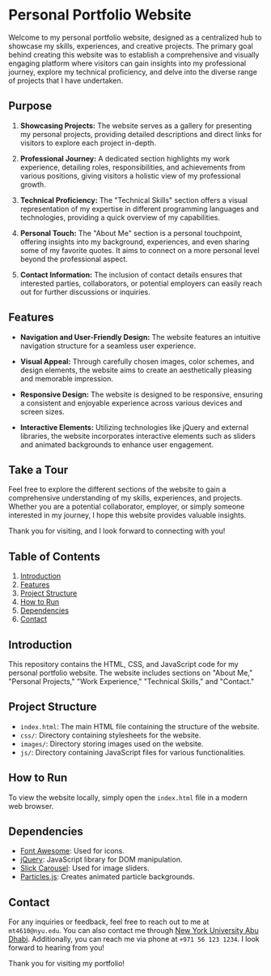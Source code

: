 # Personal Portfolio Website

Welcome to my personal portfolio website, designed as a centralized hub to showcase my skills, experiences, and creative projects. The primary goal behind creating this website was to establish a comprehensive and visually engaging platform where visitors can gain insights into my professional journey, explore my technical proficiency, and delve into the diverse range of projects that I have undertaken.

## Purpose

1. **Showcasing Projects:** The website serves as a gallery for presenting my personal projects, providing detailed descriptions and direct links for visitors to explore each project in-depth.

2. **Professional Journey:** A dedicated section highlights my work experience, detailing roles, responsibilities, and achievements from various positions, giving visitors a holistic view of my professional growth.

3. **Technical Proficiency:** The "Technical Skills" section offers a visual representation of my expertise in different programming languages and technologies, providing a quick overview of my capabilities.

4. **Personal Touch:** The "About Me" section is a personal touchpoint, offering insights into my background, experiences, and even sharing some of my favorite quotes. It aims to connect on a more personal level beyond the professional aspect.

5. **Contact Information:** The inclusion of contact details ensures that interested parties, collaborators, or potential employers can easily reach out for further discussions or inquiries.

## Features

- **Navigation and User-Friendly Design:** The website features an intuitive navigation structure for a seamless user experience.

- **Visual Appeal:** Through carefully chosen images, color schemes, and design elements, the website aims to create an aesthetically pleasing and memorable impression.

- **Responsive Design:** The website is designed to be responsive, ensuring a consistent and enjoyable experience across various devices and screen sizes.

- **Interactive Elements:** Utilizing technologies like jQuery and external libraries, the website incorporates interactive elements such as sliders and animated backgrounds to enhance user engagement.

## Take a Tour

Feel free to explore the different sections of the website to gain a comprehensive understanding of my skills, experiences, and projects. Whether you are a potential collaborator, employer, or simply someone interested in my journey, I hope this website provides valuable insights.

Thank you for visiting, and I look forward to connecting with you!

## Table of Contents

1. [Introduction](#introduction)
2. [Features](#features)
3. [Project Structure](#project-structure)
4. [How to Run](#how-to-run)
5. [Dependencies](#dependencies)
6. [Contact](#contact)

## Introduction

This repository contains the HTML, CSS, and JavaScript code for my personal portfolio website. The website includes sections on "About Me," "Personal Projects," "Work Experience," "Technical Skills," and "Contact."

## Project Structure

- `index.html`: The main HTML file containing the structure of the website.
- `css/`: Directory containing stylesheets for the website.
- `images/`: Directory storing images used on the website.
- `js/`: Directory containing JavaScript files for various functionalities.

## How to Run

To view the website locally, simply open the `index.html` file in a modern web browser.

## Dependencies

- [Font Awesome](https://fontawesome.com/): Used for icons.
- [jQuery](https://jquery.com/): JavaScript library for DOM manipulation.
- [Slick Carousel](https://kenwheeler.github.io/slick/): Used for image sliders.
- [Particles.js](https://vincentgarreau.com/particles.js/): Creates animated particle backgrounds.

## Contact

For any inquiries or feedback, feel free to reach out to me at `mt4610@nyu.edu`. You can also contact me through [New York University Abu Dhabi](https://nyuad.nyu.edu/). Additionally, you can reach me via phone at `+971 56 123 1234`. I look forward to hearing from you!

Thank you for visiting my portfolio!
